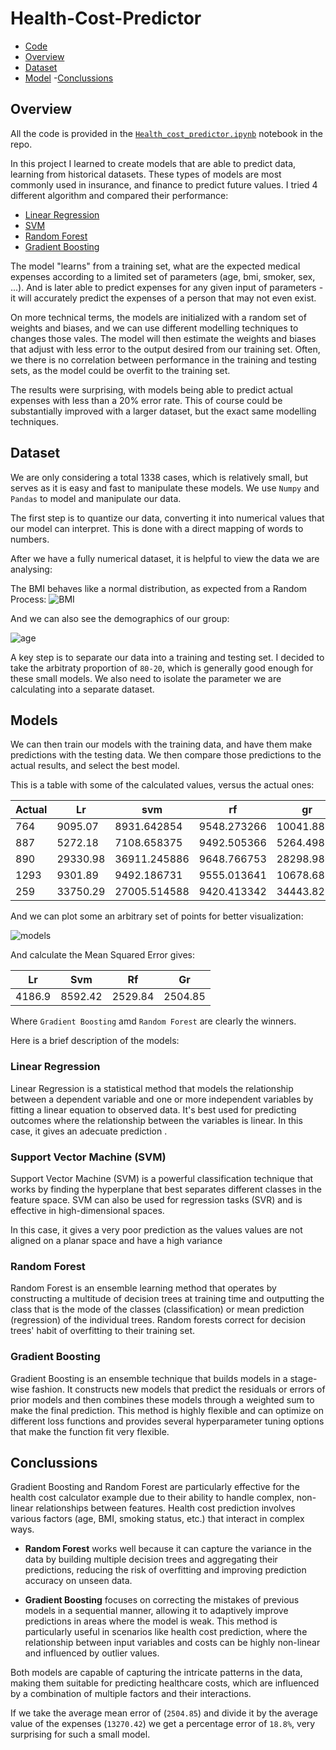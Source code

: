 # Health-Cost-Predictor
 - [Code](Health_cost_predictor.ipynb)
 - [Overview](#overview)
 - [Dataset](#dataset)
 - [Model](#model)
  -[Conclussions](#conclussions)
## Overview
All the code is provided in the [`Health_cost_predictor.ipynb`](Health_cost_predictor.ipynb) notebook in the repo.

In this project I learned to create models that are able to predict data, learning from historical datasets. These types of models are most commonly used in insurance, and finance to predict future values. I tried 4 different algorithm and compared their performance:
- [Linear Regression](#linear-regression)
- [SVM](#support-vector-machine-svm)
- [Random Forest](#random-forest)
- [Gradient Boosting](#gradient-boosting)

The model "learns" from a training set, what are the expected medical expenses according to a limited set of parameters (age, bmi, smoker, sex, ...). And is later able to predict expenses for any given input of parameters - it will accurately predict the expenses of a person that may not even exist. 

On more technical terms, the models are initialized with a random set of weights and biases, and we can use different modelling techniques to changes those vales. The model will then estimate the weights and biases that adjust with less error to the output desired from our training set. Often, we there is no correlation between performance in the training and testing sets, as the model could be overfit to the training set. 



The results were surprising, with models being able to predict actual expenses with less than a 20% error rate. This of course could be substantially improved with a larger dataset, but the exact same modelling techniques. 

## Dataset
We are only considering a total 1338 cases, which is relatively small, but serves as it is easy and fast to manipulate these models. We use `Numpy` and `Pandas` to model and manipulate our data. 

The first step is to quantize our data, converting it into numerical values that our model can interpret. This is done with a direct mapping of words to numbers. 

After we have a fully numerical dataset, it is helpful to view the data we are analysing: 

The BMI behaves like a normal distribution, as expected from a Random Process:
![BMI](assets/bmi.png)

And we can also see the demographics of our group: 

![age](assets/age.png)

A key step is to separate our data into a training and testing set. I decided to take the arbitraty proportion of `80-20`, which is generally good enough for these small models. We also need to isolate the parameter we are calculating into a separate dataset.  

## Models
We can then train our models with the training data, and have them make predictions with the testing data. We then compare those predictions to the actual results, and select the best model.

This is a table with some of the calculated values, versus the actual ones:

| Actual | Lr          | svm         | rf         | gr         |
|--------|-------------|-------------|------------|------------|
| 764    | 9095.07     | 8931.642854 | 9548.273266| 10041.8873 |
| 887    | 5272.18     | 7108.658375 | 9492.505366| 5264.4983  |
| 890    | 29330.98    | 36911.245886| 9648.766753| 28298.9801 |
| 1293   | 9301.89     | 9492.186731 | 9555.013641| 10678.6877 |
| 259    | 33750.29    | 27005.514588| 9420.413342| 34443.8294 |

And we can plot some an arbitrary set of points for better visualization: 

![models](assets/models.png)

And calculate the Mean Squared Error gives:

| Lr          | Svm         | Rf         | Gr         |
|-------------|-------------|------------|------------|
| 4186.9      | 8592.42     | 2529.84    | 2504.85    |

Where `Gradient Boosting` amd `Random Forest` are clearly the winners.

Here is a brief description of the models: 

### Linear Regression
Linear Regression is a statistical method that models the relationship between a dependent variable and one or more independent variables by fitting a linear equation to observed data. It's best used for predicting outcomes where the relationship between the variables is linear. In this case, it gives an adecuate prediction .

### Support Vector Machine (SVM)
Support Vector Machine (SVM) is a powerful classification technique that works by finding the hyperplane that best separates different classes in the feature space. SVM can also be used for regression tasks (SVR) and is effective in high-dimensional spaces. 

In this case, it gives a very poor prediction as the values values are not aligned on a planar space and have a high variance

### Random Forest
Random Forest is an ensemble learning method that operates by constructing a multitude of decision trees at training time and outputting the class that is the mode of the classes (classification) or mean prediction (regression) of the individual trees. Random forests correct for decision trees' habit of overfitting to their training set.

### Gradient Boosting
Gradient Boosting is an ensemble technique that builds models in a stage-wise fashion. It constructs new models that predict the residuals or errors of prior models and then combines these models through a weighted sum to make the final prediction. This method is highly flexible and can optimize on different loss functions and provides several hyperparameter tuning options that make the function fit very flexible.

## Conclussions

Gradient Boosting and Random Forest are particularly effective for the health cost calculator example due to their ability to handle complex, non-linear relationships between features. Health cost prediction involves various factors (age, BMI, smoking status, etc.) that interact in complex ways. 

- **Random Forest** works well because it can capture the variance in the data by building multiple decision trees and aggregating their predictions, reducing the risk of overfitting and improving prediction accuracy on unseen data.

- **Gradient Boosting**  focuses on correcting the mistakes of previous models in a sequential manner, allowing it to adaptively improve predictions in areas where the model is weak. This method is particularly useful in scenarios like health cost prediction, where the relationship between input variables and costs can be highly non-linear and influenced by outlier values.

Both models are capable of capturing the intricate patterns in the data, making them suitable for predicting healthcare costs, which are influenced by a combination of multiple factors and their interactions.

If we take the average mean error of (`2504.85`) and divide it by the average value of the expenses (``13270.42``) we get a percentage error of `18.8%`, very surprising for such a small model.  